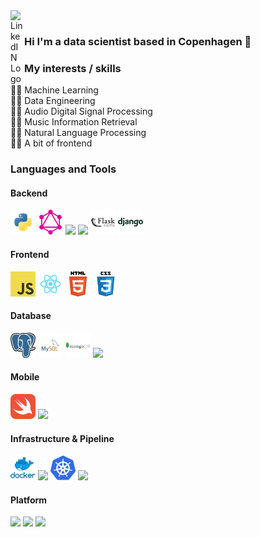 <a href="https://www.linkedin.com/in/akihiro-inui/">
  <img align="left" alt="LinkedIN Logo" width="22px" src="https://www.logo.wine/a/logo/LinkedIn/LinkedIn-Icon-Logo.wine.svg" />
</a>  

<br>

### Hi I'm a data scientist based in Copenhagen 👋


### My interests / skills
🧑‍💻 Machine Learning  
🧑‍💻 Data Engineering  
🧑‍💻 Audio Digital Signal Processing   
🧑‍💻 Music Information Retrieval  
🧑‍💻 Natural Language Processing  
🧑‍💻 A bit of frontend

### **Languages and Tools**
#### Backend
<code><img height="40" src="https://raw.githubusercontent.com/github/explore/80688e429a7d4ef2fca1e82350fe8e3517d3494d/topics/python/python.png"></code>
<code><img height="40" src="https://raw.githubusercontent.com/github/explore/5c058a388828bb5fde0bcafd4bc867b5bb3f26f3/topics/graphql/graphql.png"></code>
<code><img height="40" src="https://cwiki.apache.org/confluence/download/attachments/145723561/airflow_64x64_emoji_transparent.png?api=v2"></code>
<code><img height="40" src="https://fastapi.tiangolo.com/img/logo-margin/logo-teal.png"></code>
<code><img height="40" src="https://raw.githubusercontent.com/github/explore/80688e429a7d4ef2fca1e82350fe8e3517d3494d/topics/flask/flask.png"></code>
<code><img height="40" src="https://raw.githubusercontent.com/github/explore/80688e429a7d4ef2fca1e82350fe8e3517d3494d/topics/django/django.png"></code>

#### Frontend  
<code><img height="40" src="https://raw.githubusercontent.com/github/explore/80688e429a7d4ef2fca1e82350fe8e3517d3494d/topics/javascript/javascript.png"></code>
<code><img height="40" src="https://raw.githubusercontent.com/github/explore/80688e429a7d4ef2fca1e82350fe8e3517d3494d/topics/react/react.png"></code>
<code><img height="40" src="https://raw.githubusercontent.com/github/explore/80688e429a7d4ef2fca1e82350fe8e3517d3494d/topics/html/html.png"></code>
<code><img height="40" src="https://raw.githubusercontent.com/github/explore/80688e429a7d4ef2fca1e82350fe8e3517d3494d/topics/css/css.png"></code>

#### Database 
<code><img height="40" src="https://raw.githubusercontent.com/github/explore/5c058a388828bb5fde0bcafd4bc867b5bb3f26f3/topics/postgresql/postgresql.png"></code>
<code><img height="40" src="https://raw.githubusercontent.com/github/explore/80688e429a7d4ef2fca1e82350fe8e3517d3494d/topics/mysql/mysql.png"></code>
<code><img height="40" src="https://raw.githubusercontent.com/github/explore/5c058a388828bb5fde0bcafd4bc867b5bb3f26f3/topics/mongodb/mongodb.png"></code>
<code><img height="40" src="https://github.com/jalbertsr/logo-badge-images/blob/master/img/elastic-logo.png"></code>  

#### Mobile
<code><img height="40" src="https://raw.githubusercontent.com/github/explore/80688e429a7d4ef2fca1e82350fe8e3517d3494d/topics/swift/swift.png"></code>
<code><img height="40" src="https://i.ibb.co/3hDjZ68/expo.png"></code>

#### Infrastructure & Pipeline
<code><img height="40" src="https://raw.githubusercontent.com/github/explore/80688e429a7d4ef2fca1e82350fe8e3517d3494d/topics/docker/docker.png"></code>
<code><img height="40" src="https://upload.wikimedia.org/wikipedia/commons/2/24/Ansible_logo.svg"></code>
<code><img height="40" src="https://raw.githubusercontent.com/github/explore/80688e429a7d4ef2fca1e82350fe8e3517d3494d/topics/kubernetes/kubernetes.png"></code>
<code><img height="40" src="https://miro.medium.com/max/1400/0*_-_uv2RF532xy0pi.png"></code>

#### Platform
<code><img height="40" src="https://upload.wikimedia.org/wikipedia/commons/a/a8/Microsoft_Azure_Logo.svg"></code>
<code><img height="40" src="https://github.com/jalbertsr/logo-badge-images/blob/master/img/rsz_aws.png"></code>
<code><img height="40" src="https://github.com/jalbertsr/logo-badge-images/blob/master/img/rsz_heroku.png"></code>
